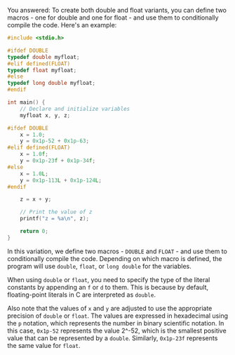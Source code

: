 
You answered:
To create both double and float variants, you can define two macros - one for double and one for float - and use them to conditionally compile the code. Here's an example:

```c
#include <stdio.h>

#ifdef DOUBLE
typedef double myfloat;
#elif defined(FLOAT)
typedef float myfloat;
#else
typedef long double myfloat;
#endif

int main() {
    // Declare and initialize variables
    myfloat x, y, z;

#ifdef DOUBLE
    x = 1.0;
    y = 0x1p-52 + 0x1p-63;
#elif defined(FLOAT)
    x = 1.0f;
    y = 0x1p-23f + 0x1p-34f;
#else
    x = 1.0L;
    y = 0x1p-113L + 0x1p-124L;
#endif

    z = x + y;

    // Print the value of z
    printf("z = %a\n", z);

    return 0;
}
```

In this variation, we define two macros - `DOUBLE` and `FLOAT` - and use them to conditionally compile the code. Depending on which macro is defined, the program will use `double`, `float`, or `long double` for the variables.

When using `double` or `float`, you need to specify the type of the literal constants by appending an `f` or `d` to them. This is because by default, floating-point literals in C are interpreted as `double`.

Also note that the values of `x` and `y` are adjusted to use the appropriate precision of `double` or `float`. The values are expressed in hexadecimal using the `p` notation, which represents the number in binary scientific notation. In this case, `0x1p-52` represents the value 2^-52, which is the smallest positive value that can be represented by a `double`. Similarly, `0x1p-23f` represents the same value for `float`.


